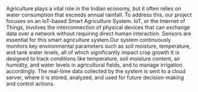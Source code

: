 Agriculture plays a vital role in the Indian economy, but it often relies on water consumption that exceeds annual rainfall. To address this, our project focuses on an IoT-based Smart Agriculture System.
IoT, or the Internet of Things, involves the interconnection of physical devices that can exchange data over a network without requiring direct human interaction. Sensors are essential for this smart agriculture system.Our system continuously monitors key environmental parameters such as soil moisture, temperature, and tank water levels, all of which significantly impact crop growth
It is designed to track conditions like temperature, soil moisture content, air humidity, and water levels in agricultural fields, and to manage irrigation accordingly. 
The real-time data collected by the system is sent to a cloud server, where it is stored, analyzed, and used for future decision-making and control actions.
